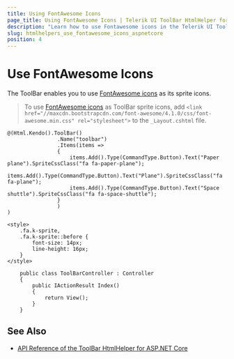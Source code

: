 ```yaml
---
title: Using FontAwesome Icons
page_title: Using FontAwesome Icons | Telerik UI ToolBar HtmlHelper for ASP.NET Core
description: "Learn how to use Fontawesome icons in the Telerik UI ToolBar HtmlHelper for ASP.NET Core (MVC 6 or ASP.NET Core MVC)."
slug: htmlhelpers_use_fontawesome_icons_aspnetcore
position: 4
---
```


# Use FontAwesome Icons

The ToolBar enables you to use [FontAwesome icons](http://fortawesome.github.io/Font-Awesome/icons/) as its sprite icons.

> To use [FontAwesome icons](http://fortawesome.github.io/Font-Awesome/icons/) as ToolBar sprite icons, add `<link href="//maxcdn.bootstrapcdn.com/font-awesome/4.1.0/css/font-awesome.min.css" rel="stylesheet">` to the `_Layout.cshtml` file.

```Razor
@(Html.Kendo().ToolBar()
                .Name("toolbar")
                .Items(items =>
                {
                    items.Add().Type(CommandType.Button).Text("Paper plane").SpriteCssClass("fa fa-paper-plane");
                    items.Add().Type(CommandType.Button).Text("Plane").SpriteCssClass("fa fa-plane");
                    items.Add().Type(CommandType.Button).Text("Space shuttle").SpriteCssClass("fa fa-space-shuttle");
                }
                )
)

<style>
    .fa.k-sprite,
    .fa.k-sprite::before {
        font-size: 14px;
        line-height: 16px;
    }
</style>
```
```Controller
    public class ToolBarController : Controller
    {
        public IActionResult Index()
        {
            return View();
        }
    }
```

## See Also

* [API Reference of the ToolBar HtmlHelper for ASP.NET Core](/api/toolbar)
